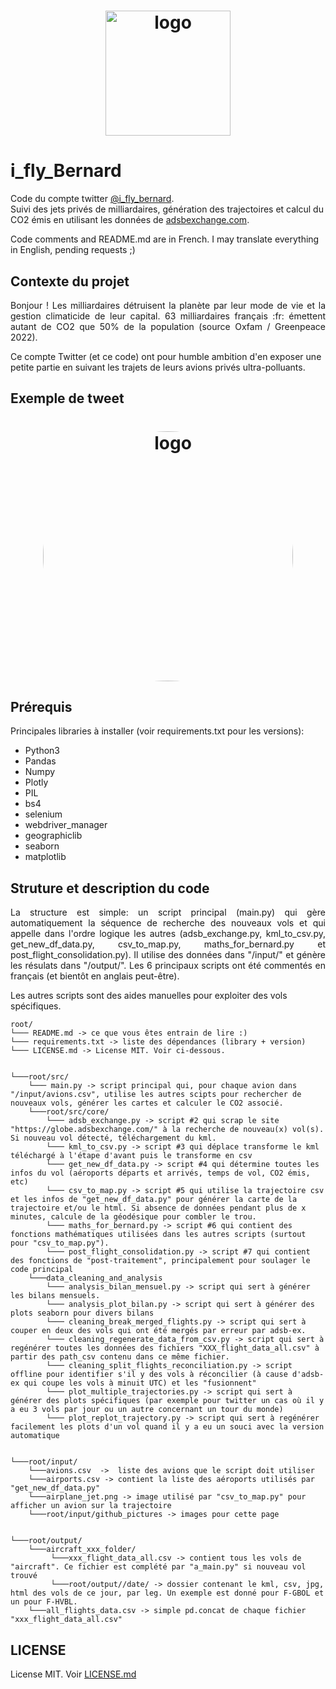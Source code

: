 <h1 align="center"> <img src="input/github_pictures/banniere.png" alt="logo" width="auto" height="200" /> </h1>

# i_fly_Bernard
Code du compte twitter [@i_fly_bernard](https://twitter.com/i_fly_Bernard). <br>
Suivi des jets privés de milliardaires, génération des trajectoires et calcul du CO2 émis en utilisant les données de [adsbexchange.com](https://globe.adsbexchange.com/).

Code comments and README.md are in French. I may translate everything in English, pending requests ;)

## Contexte du projet
<p align="justify"> Bonjour ! Les milliardaires détruisent la planète par leur mode de vie et la gestion climaticide de leur capital. 63 milliardaires français :fr: émettent autant de CO2 que 50% de la population (source Oxfam / Greenpeace 2022).

Ce compte Twitter (et ce code) ont pour humble ambition d'en exposer une petite partie en suivant les trajets de leurs avions privés ultra-polluants.</p>

## Exemple de tweet
<h1 align="center">
  <a href="url"><img src="input/github_pictures/example_tweet.png" alt="logo" width="auto" height="400" style="border-radius:50%"/></a>
  </h1>

## Prérequis
Principales libraries à installer (voir requirements.txt pour les versions):
* Python3
* Pandas
* Numpy
* Plotly
* PIL
* bs4
* selenium
* webdriver_manager
* geographiclib
* seaborn
* matplotlib

## Struture et description du code
<p align="justify">La structure est simple: un script principal (main.py) qui gère automatiquement la séquence de recherche des nouveaux vols et qui appelle dans l'ordre logique les autres (adsb_exchange.py, kml_to_csv.py, get_new_df_data.py, csv_to_map.py, maths_for_bernard.py et post_flight_consolidation.py).
Il utilise des données dans "/input/" et génère les résulats dans "/output/". Les 6 principaux scripts ont été commentés en français (et bientôt en anglais peut-être).</p>

Les autres scripts sont des aides manuelles pour exploiter des vols spécifiques.

```
root/
└─── README.md -> ce que vous êtes entrain de lire :)
└─── requirements.txt -> liste des dépendances (library + version)
└─── LICENSE.md -> License MIT. Voir ci-dessous.


└───root/src/
    └─── main.py -> script principal qui, pour chaque avion dans "/input/avions.csv", utilise les autres scipts pour rechercher de nouveaux vols, générer les cartes et calculer le CO2 associé.
    └───root/src/core/
        └─── adsb_exchange.py -> script #2 qui scrap le site "https://globe.adsbexchange.com/" à la recherche de nouveau(x) vol(s). Si nouveau vol détecté, téléchargement du kml.
        └─── kml_to_csv.py -> script #3 qui déplace transforme le kml téléchargé à l'étape d'avant puis le transforme en csv
        └─── get_new_df_data.py -> script #4 qui détermine toutes les infos du vol (aéroports départs et arrivés, temps de vol, CO2 émis, etc)
        └─── csv_to_map.py -> script #5 qui utilise la trajectoire csv et les infos de "get_new_df_data.py" pour générer la carte de la trajectoire et/ou le html. Si absence de données pendant plus de x minutes, calcule de la géodésique pour combler le trou.
        └─── maths_for_bernard.py -> script #6 qui contient des fonctions mathématiques utilisées dans les autres scripts (surtout pour "csv_to_map.py").
        └─── post_flight_consolidation.py -> script #7 qui contient des fonctions de "post-traitement", principalement pour soulager le code principal
    └───data_cleaning_and_analysis
        └─── analysis_bilan_mensuel.py -> script qui sert à générer les bilans mensuels.
        └─── analysis_plot_bilan.py -> script qui sert à générer des plots seaborn pour divers bilans
        └─── cleaning_break_merged_flights.py -> script qui sert à couper en deux des vols qui ont été mergés par erreur par adsb-ex.
        └─── cleaning_regenerate_data_from_csv.py -> script qui sert à regénérer toutes les données des fichiers "XXX_flight_data_all.csv" à partir des path_csv contenu dans ce même fichier.
        └─── cleaning_split_flights_reconciliation.py -> script offline pour identifier s'il y des vols à réconcilier (à cause d'adsb-ex qui coupe les vols à minuit UTC) et les "fusionnent"
        └─── plot_multiple_trajectories.py -> script qui sert à générer des plots spécifiques (par exemple pour twitter un cas où il y a eu 3 vols par jour ou un autre concernant un tour du monde)
        └─── plot_replot_trajectory.py -> script qui sert à regénérer facilement les plots d'un vol quand il y a eu un souci avec la version automatique


└───root/input/
    └───avions.csv  ->  liste des avions que le script doit utiliser
    └───airports.csv -> contient la liste des aéroports utilisés par "get_new_df_data.py"
    └───airplane_jet.png -> image utilisé par "csv_to_map.py" pour afficher un avion sur la trajectoire
    └───root/input/github_pictures -> images pour cette page


└───root/output/
    └───aircraft_xxx_folder/
         └───xxx_flight_data_all.csv -> contient tous les vols de "aircraft". Ce fichier est complété par "a_main.py" si nouveau vol trouvé
         └───root/output//date/ -> dossier contenant le kml, csv, jpg, html des vols de ce jour, par leg. Un exemple est donné pour F-GBOL et un pour F-HVBL.
    └───all_flights_data.csv -> simple pd.concat de chaque fichier "xxx_flight_data_all.csv"
```

## LICENSE
License MIT. Voir [LICENSE.md](https://github.com/GeneralDeGaulle/i_fly_bernard/blob/master/LICENSE.md)
